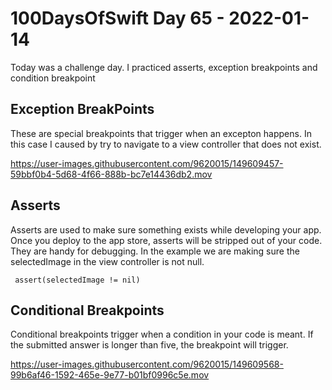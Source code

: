 # 100DaysOfSwift Day 65 - 2022-01-14

Today was a challenge day.  I practiced asserts, exception breakpoints and condition breakpoint


## Exception BreakPoints

These are special breakpoints that trigger when an excepton happens.  In this case I caused by try to navigate to a view controller that does not exist.

https://user-images.githubusercontent.com/9620015/149609457-59bbf0b4-5d68-4f66-888b-bc7e14436db2.mov

## Asserts

Asserts are used to make sure something exists while developing your app.  Once you deploy to the app store, asserts will be stripped out of your code.  They are handy for debugging.  In the example we are making sure the selectedImage in the view controller is not null.

```
 assert(selectedImage != nil)
```

## Conditional Breakpoints

Conditional breakpoints trigger when a condition in your code is meant.  If the submitted answer is longer than five, the breakpoint will trigger.


https://user-images.githubusercontent.com/9620015/149609568-99b6af46-1592-465e-9e77-b01bf0996c5e.mov

